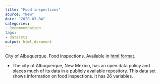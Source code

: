 ```yaml
---
title: "Food inspections"
source: "New"
date: "2020-03-04"
categories:
- Recommendation
tags:
- datasets
output: html_document
---
```


City of Albuquerque. Food inspections. Available in [html format](http://data.cabq.gov/business/foodinspections/).

<!---More--->

+ The city of Albuquerque, New Mexico, has an open data policy and places much of its data in a publicly available repository. This data set shows information on food inspections. It has 26 variables.
